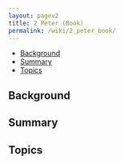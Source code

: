 ```yaml
---
layout: pagev2
title: 2 Peter (Book)
permalink: /wiki/2_peter_book/
---
```

- [Background](#background)
- [Summary](#summary)
- [Topics](#topics)

## Background

## Summary

## Topics

